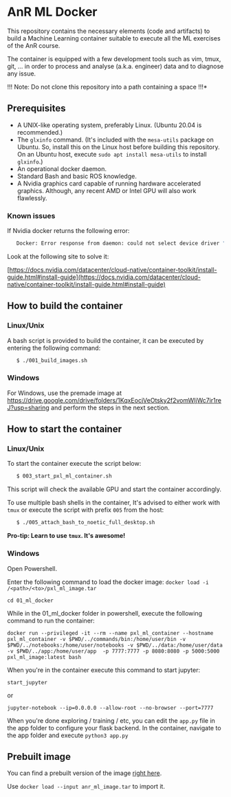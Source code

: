 # AnR ML Docker
 This repository contains the necessary elements (code and artifacts) to build a
 Machine Learning container suitable to execute all the ML exercises of the AnR
 course.
 
The container is equipped with a few development tools such as vim, tmux, git,
... in order to process and analyse (a.k.a. engineer) data and to diagnose any
issue.

!!! Note: Do not clone this repository into a path containing a space !!!*

## Prerequisites
* A UNIX-like operating system, preferably Linux. (Ubuntu 20.04 is recommended.)
* The `glxinfo` command. (It's included with the `mesa-utils` package on Ubuntu. So, install this on the Linux host before building this repository. On an Ubuntu host, execute `sudo apt install mesa-utils` to install `glxinfo`.)
* An operational docker daemon.
* Standard Bash and basic ROS knowledge.
* A Nvidia graphics card capable of running hardware accelerated
  graphics. Although, any recent AMD or Intel GPU will also work flawlessly.

### Known issues
If Nvidia docker returns the following error:

```bash
   Docker: Error response from daemon: could not select device driver "" with capabilities: [[gpu]].
```

Look at the following site to solve it:

[https://docs.nvidia.com/datacenter/cloud-native/container-toolkit/install-guide.html#install-guide](https://docs.nvidia.com/datacenter/cloud-native/container-toolkit/install-guide.html#install-guide)

## How to build the container
### Linux/Unix
A bash script is provided to build the container, it can be executed by entering
the following command:

```bash
   $ ./001_build_images.sh
```

### Windows
For Windows, use the premade image at https://drive.google.com/drive/folders/1KqxEocjVeOtsky2f2vomWljWc7ir1reJ?usp=sharing and perform the steps in the next section.

## How to start the container

### Linux/Unix
To start the container execute the script below:

```bash
   $ 003_start_pxl_ml_container.sh
```
This script will check the available GPU and start the container accordingly.

To use multiple bash shells in the container, It's advised to either work with
`tmux` or execute the script with prefix `005` from the host:

```bash
   $ ./005_attach_bash_to_noetic_full_desktop.sh
```

**Pro-tip: Learn to use `tmux`. It's awesome!**

### Windows
Open Powershell. 

Enter the following command to load the docker image:
`docker load -i /<path>/<to>/pxl_ml_image.tar`

```
cd 01_ml_docker
```

While in the 01_ml_docker folder in powershell, execute the following command to run the container:
```
docker run --privileged -it --rm --name pxl_ml_container --hostname pxl_ml_container -v $PWD/../commands/bin:/home/user/bin -v $PWD/../notebooks:/home/user/notebooks -v $PWD/../data:/home/user/data -v $PWD/../app:/home/user/app  -p 7777:7777 -p 8080:8080 -p 5000:5000 pxl_ml_image:latest bash
```

When you're in the container execute this command to start jupyter:
```
start_jupyter
```

or

```
jupyter-notebook --ip=0.0.0.0 --allow-root --no-browser --port=7777
```

When you're done exploring / training / etc, you can edit the `app.py` file in the app folder to configure your flask backend.
In the container, navigate to the app folder and execute `python3 app.py` 


## Prebuilt image
You can find a prebuilt version of the image [right here](https://drive.google.com/drive/folders/1KqxEocjVeOtsky2f2vomWljWc7ir1reJ?usp=sharing).

Use `docker load --input anr_ml_image.tar` to import it.
